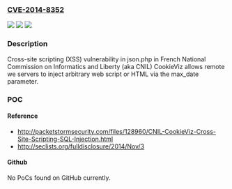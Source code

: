 ### [CVE-2014-8352](https://cve.mitre.org/cgi-bin/cvename.cgi?name=CVE-2014-8352)
![](https://img.shields.io/static/v1?label=Product&message=n%2Fa&color=blue)
![](https://img.shields.io/static/v1?label=Version&message=n%2Fa&color=blue)
![](https://img.shields.io/static/v1?label=Vulnerability&message=n%2Fa&color=brighgreen)

### Description

Cross-site scripting (XSS) vulnerability in json.php in French National Commission on Informatics and Liberty (aka CNIL) CookieViz allows remote we servers to inject arbitrary web script or HTML via the max_date parameter.

### POC

#### Reference
- http://packetstormsecurity.com/files/128960/CNIL-CookieViz-Cross-Site-Scripting-SQL-Injection.html
- http://seclists.org/fulldisclosure/2014/Nov/3

#### Github
No PoCs found on GitHub currently.

